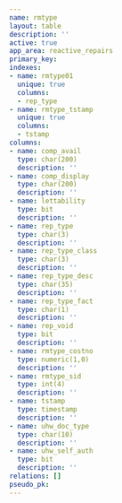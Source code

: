 ```yaml
---
name: rmtype
layout: table
description: ''
active: true
app_area: reactive_repairs
primary_key: 
indexes:
- name: rmtype01
  unique: true
  columns:
  - rep_type
- name: rmtype_tstamp
  unique: true
  columns:
  - tstamp
columns:
- name: comp_avail
  type: char(200)
  description: ''
- name: comp_display
  type: char(200)
  description: ''
- name: lettability
  type: bit
  description: ''
- name: rep_type
  type: char(3)
  description: ''
- name: rep_type_class
  type: char(3)
  description: ''
- name: rep_type_desc
  type: char(35)
  description: ''
- name: rep_type_fact
  type: char(1)
  description: ''
- name: rep_void
  type: bit
  description: ''
- name: rmtype_costno
  type: numeric(1,0)
  description: ''
- name: rmtype_sid
  type: int(4)
  description: ''
- name: tstamp
  type: timestamp
  description: ''
- name: uhw_doc_type
  type: char(10)
  description: ''
- name: uhw_self_auth
  type: bit
  description: ''
relations: []
pseudo_pk: 
---
```



